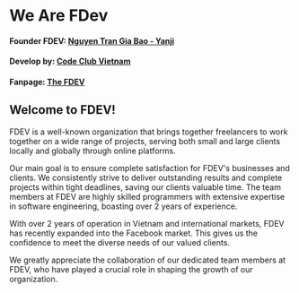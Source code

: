 # We Are FDev 

#### Founder FDEV: [Nguyen Tran Gia Bao - Yanji](https://github.com/ngtrgiabao)

#### Develop by: [Code Club Vietnam](https://github.com/codeclubvn)

#### Fanpage: [The FDEV](https://www.facebook.com/thefdev)

## Welcome to FDEV!

FDEV is a well-known organization that brings together freelancers to work together on a wide range of projects, serving both small and large clients locally and globally through online platforms.

Our main goal is to ensure complete satisfaction for FDEV's businesses and clients. We consistently strive to deliver outstanding results and complete projects within tight deadlines, saving our clients valuable time. The team members at FDEV are highly skilled programmers with extensive expertise in software engineering, boasting over 2 years of experience.

With over 2 years of operation in Vietnam and international markets, FDEV has recently expanded into the Facebook market. This gives us the confidence to meet the diverse needs of our valued clients.

We greatly appreciate the collaboration of our dedicated team members at FDEV, who have played a crucial role in shaping the growth of our organization.
